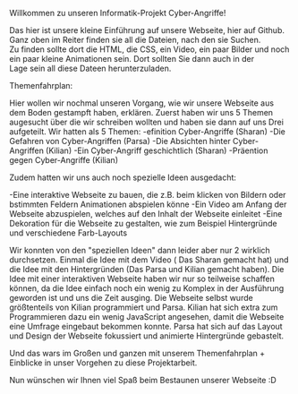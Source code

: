 Willkommen zu unseren Informatik-Projekt Cyber-Angriffe!

Das hier ist unsere kleine Einführung auf unsere Webseite, hier auf Github. Ganz oben im Reiter finden sie all die Dateien, nach den sie Suchen.<br>
Zu finden sollte dort die HTML, die CSS, ein Video, ein paar Bilder und noch ein paar kleine Animationen sein. Dort sollten Sie dann auch in der <br>
Lage sein all diese Dateen herunterzuladen.<br>

Themenfahrplan:

Hier wollen wir nochmal unseren Vorgang, wie wir unsere Webseite aus dem Boden gestampft haben, erklären. Zuerst haben wir uns 5 Themen
augesucht über die wir schreiben wollten und haben sie dann auf uns Drei aufgeteilt.
Wir hatten als 5 Themen: 
-efinition Cyber-Angriffe (Sharan) 
-Die Gefahren von Cyber-Angriffen (Parsa)
-Die Absichten hinter Cyber-Angriffen (Kilian)
-Ein Cyber-Angriff geschichtlich (Sharan)
-Präention gegen Cyber-Angriffe (Kilian)

Zudem hatten wir uns auch noch spezielle Ideen ausgedacht:

-Eine interaktive Webseite zu bauen, die z.B. beim klicken von Bildern oder bstimmten Feldern Animationen abspielen könne
-Ein Video am Anfang der Webseite abzuspielen, welches auf den Inhalt der Webseite einleitet
-Eine Dekoration für die Webseite zu gestalten, wie zum Beispiel Hintergründe und verschiedene Farb-Layouts

Wir konnten von den "speziellen Ideen" dann leider aber nur 2 wirklich durchsetzen. Einmal die Idee mit dem Video ( Das Sharan gemacht hat) und
die Idee mit den Hintergründen (Das Parsa und Kilian gemacht haben). Die Idee mit einer interaktiven Webseite haben wir nur so teilweise
schaffen können, da die Idee einfach noch ein wenig zu Komplex in der Ausführung geworden ist und uns die Zeit ausging.
Die Webseite selbst wurde größtenteils von Kilian programmiert und Parsa. Kilian hat sich extra zum Programmieren dazu ein wenig JavaScript
angesehen, damit die Webseite eine Umfrage eingebaut bekommen konnte. Parsa hat sich auf das Layout und Design der Webseite fokussiert und 
animierte Hintergründe gebastelt.

Und das wars im Großen und ganzen mit unserem Themenfahrplan + Einblicke in unser Vorgehen zu diese Projektarbeit.


Nun wünschen wir Ihnen viel Spaß beim Bestaunen unserer Webseite :D
